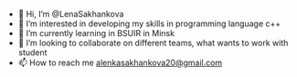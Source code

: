 - 👋 Hi, I’m @LenaSakhankova
- 👀 I’m interested in developing my skills in programming language c++
- 🌱 I’m currently learning in BSUIR in Minsk 
- 💞️ I’m looking to collaborate on different teams, what wants to work with student 
- 📫 How to reach me alenkasakhankova20@gmail.com 

<!---
LenaSakhankova/LenaSakhankova is a ✨ special ✨ repository because its `README.md` (this file) appears on your GitHub profile.
You can click the Preview link to take a look at your changes.
--->
